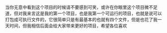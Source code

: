 当你无意中看到这个项目的时候请不要感到可笑，或许在你眼里这个项目微不足道，但对我来言这是我的第一个项目，也是我第一个可运行的项目，也就是说可以打包成可执行文件的，它很简单只是有最基本的也就有四个文件，但是也花了我一天时间，但我相信后面会给大家带来更好的项目，希望各位喜欢
